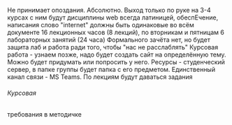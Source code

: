 Не принимает опоздания. Абсолютно. Выход только по руке
на 3-4 курсах с ним будут дисциплины
	web всегда латиницей, обеспЕчение, написания слово "internet" должны быть одинаковые во всём документе
16 лекционных часов (8 лекций), по вторникам и пятницам
6 лабораторных занятий (24 часа)
Формального зачёта нет, но будет защита лаб и работа ради того, чтобы "нас не расслаблять"
Курсовая работа - узнаем позже, надо будет создать сайт на определённую тему. Можно будет придумать или попросить у него.
Ресурсы - студенческий сервер, в папке группы будет папка с его предметом. Единственный канал связи - MS Teams. 
По лекциям будут даваться задания

###### Курсовая
требования в методичке